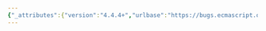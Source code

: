 ```yaml
---
{"_attributes":{"version":"4.4.4+","urlbase":"https://bugs.ecmascript.org/","maintainer":"dherman@mozilla.com"},"bug":{"bug_id":628,"creation_ts":"2012-08-23 06:15:00 -0700","short_desc":"String.prototype.repeat uses ToInteger without check for ∞","delta_ts":"2012-09-28 12:23:58 -0700","product":"Draft for 6th Edition","component":"technical issue","version":"Rev 9: July 8, 2012 Draft","rep_platform":"All","op_sys":"All","bug_status":"RESOLVED","resolution":"FIXED","priority":"Normal","bug_severity":"enhancement","everconfirmed":true,"reporter":{"uid":"gsneddon","name":"Geoffrey Sneddon"},"assigned_to":{"uid":"allen","name":"Allen Wirfs-Brock"},"long_desc":[{"commentid":1530,"comment_count":0,"who":{"uid":"gsneddon","name":"Geoffrey Sneddon"},"bug_when":"2012-08-23 06:15:18 -0700","thetext":"As the summary says, it's possible to create an infinitely repeating string. Should probably throw RangeError along with ≤0."},{"commentid":1560,"comment_count":1,"who":{"uid":"allen","name":"Allen Wirfs-Brock"},"bug_when":"2012-08-30 15:31:00 -0700","thetext":"corrected in editor's draft"},{"commentid":1645,"comment_count":2,"who":{"uid":"allen","name":"Allen Wirfs-Brock"},"bug_when":"2012-09-28 12:23:58 -0700","thetext":"fixed in rev10, Sept. 27 2012 draft"}]}}
---
```

